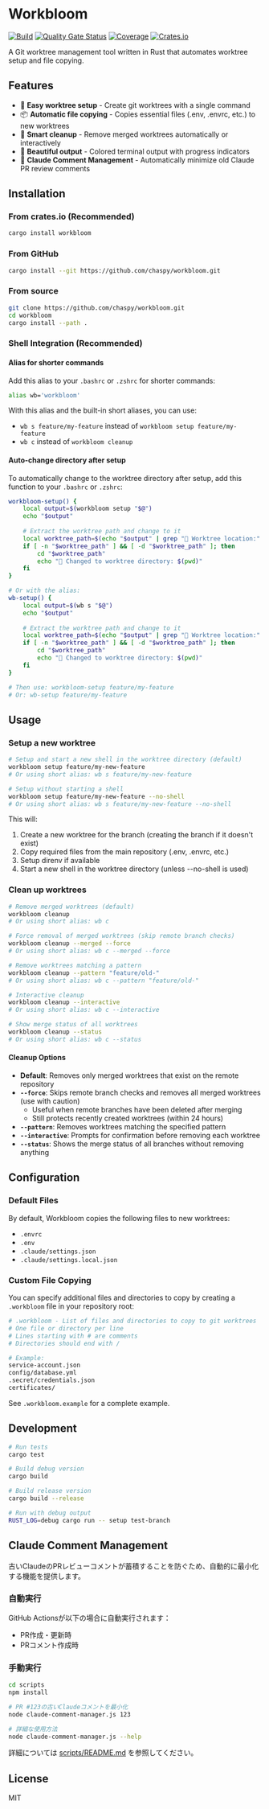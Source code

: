 # Workbloom

[![Build](https://github.com/chaspy/workbloom/actions/workflows/build.yml/badge.svg)](https://github.com/chaspy/workbloom/actions/workflows/build.yml)
[![Quality Gate Status](https://sonarcloud.io/api/project_badges/measure?project=chaspy_workbloom&metric=alert_status)](https://sonarcloud.io/dashboard?id=chaspy_workbloom)
[![Coverage](https://sonarcloud.io/api/project_badges/measure?project=chaspy_workbloom&metric=coverage)](https://sonarcloud.io/dashboard?id=chaspy_workbloom)
[![Crates.io](https://img.shields.io/crates/v/workbloom.svg)](https://crates.io/crates/workbloom)

A Git worktree management tool written in Rust that automates worktree setup and file copying.

## Features

- 🌲 **Easy worktree setup** - Create git worktrees with a single command
- 📦 **Automatic file copying** - Copies essential files (.env, .envrc, etc.) to new worktrees
- 🧹 **Smart cleanup** - Remove merged worktrees automatically or interactively
- 🎨 **Beautiful output** - Colored terminal output with progress indicators
- 💬 **Claude Comment Management** - Automatically minimize old Claude PR review comments

## Installation

### From crates.io (Recommended)
```bash
cargo install workbloom
```

### From GitHub
```bash
cargo install --git https://github.com/chaspy/workbloom.git
```

### From source
```bash
git clone https://github.com/chaspy/workbloom.git
cd workbloom
cargo install --path .
```

### Shell Integration (Recommended)

#### Alias for shorter commands

Add this alias to your `.bashrc` or `.zshrc` for shorter commands:

```bash
alias wb='workbloom'
```

With this alias and the built-in short aliases, you can use:
- `wb s feature/my-feature` instead of `workbloom setup feature/my-feature`
- `wb c` instead of `workbloom cleanup`

#### Auto-change directory after setup

To automatically change to the worktree directory after setup, add this function to your `.bashrc` or `.zshrc`:

```bash
workbloom-setup() {
    local output=$(workbloom setup "$@")
    echo "$output"
    
    # Extract the worktree path and change to it
    local worktree_path=$(echo "$output" | grep "📍 Worktree location:" | sed 's/.*: //')
    if [ -n "$worktree_path" ] && [ -d "$worktree_path" ]; then
        cd "$worktree_path"
        echo "📂 Changed to worktree directory: $(pwd)"
    fi
}

# Or with the alias:
wb-setup() {
    local output=$(wb s "$@")
    echo "$output"
    
    # Extract the worktree path and change to it
    local worktree_path=$(echo "$output" | grep "📍 Worktree location:" | sed 's/.*: //')
    if [ -n "$worktree_path" ] && [ -d "$worktree_path" ]; then
        cd "$worktree_path"
        echo "📂 Changed to worktree directory: $(pwd)"
    fi
}

# Then use: workbloom-setup feature/my-feature
# Or: wb-setup feature/my-feature
```

## Usage

### Setup a new worktree

```bash
# Setup and start a new shell in the worktree directory (default)
workbloom setup feature/my-new-feature
# Or using short alias: wb s feature/my-new-feature

# Setup without starting a shell
workbloom setup feature/my-new-feature --no-shell
# Or using short alias: wb s feature/my-new-feature --no-shell
```

This will:
1. Create a new worktree for the branch (creating the branch if it doesn't exist)
2. Copy required files from the main repository (.env, .envrc, etc.)
3. Setup direnv if available
4. Start a new shell in the worktree directory (unless --no-shell is used)

### Clean up worktrees

```bash
# Remove merged worktrees (default)
workbloom cleanup
# Or using short alias: wb c

# Force removal of merged worktrees (skip remote branch checks)
workbloom cleanup --merged --force
# Or using short alias: wb c --merged --force

# Remove worktrees matching a pattern
workbloom cleanup --pattern "feature/old-"
# Or using short alias: wb c --pattern "feature/old-"

# Interactive cleanup
workbloom cleanup --interactive
# Or using short alias: wb c --interactive

# Show merge status of all worktrees
workbloom cleanup --status
# Or using short alias: wb c --status
```

#### Cleanup Options

- **Default**: Removes only merged worktrees that exist on the remote repository
- **`--force`**: Skips remote branch checks and removes all merged worktrees (use with caution)
  - Useful when remote branches have been deleted after merging
  - Still protects recently created worktrees (within 24 hours)
- **`--pattern`**: Removes worktrees matching the specified pattern
- **`--interactive`**: Prompts for confirmation before removing each worktree
- **`--status`**: Shows the merge status of all branches without removing anything

## Configuration

### Default Files

By default, Workbloom copies the following files to new worktrees:
- `.envrc`
- `.env`
- `.claude/settings.json`
- `.claude/settings.local.json`

### Custom File Copying

You can specify additional files and directories to copy by creating a `.workbloom` file in your repository root:

```bash
# .workbloom - List of files and directories to copy to git worktrees
# One file or directory per line
# Lines starting with # are comments
# Directories should end with /

# Example:
service-account.json
config/database.yml
.secret/credentials.json
certificates/
```

See `.workbloom.example` for a complete example.

## Development

```bash
# Run tests
cargo test

# Build debug version
cargo build

# Build release version
cargo build --release

# Run with debug output
RUST_LOG=debug cargo run -- setup test-branch
```

## Claude Comment Management

古いClaudeのPRレビューコメントが蓄積することを防ぐため、自動的に最小化する機能を提供します。

### 自動実行

GitHub Actionsが以下の場合に自動実行されます：
- PR作成・更新時
- PRコメント作成時

### 手動実行

```bash
cd scripts
npm install

# PR #123の古いClaudeコメントを最小化
node claude-comment-manager.js 123

# 詳細な使用方法
node claude-comment-manager.js --help
```

詳細については [scripts/README.md](scripts/README.md) を参照してください。

## License

MIT